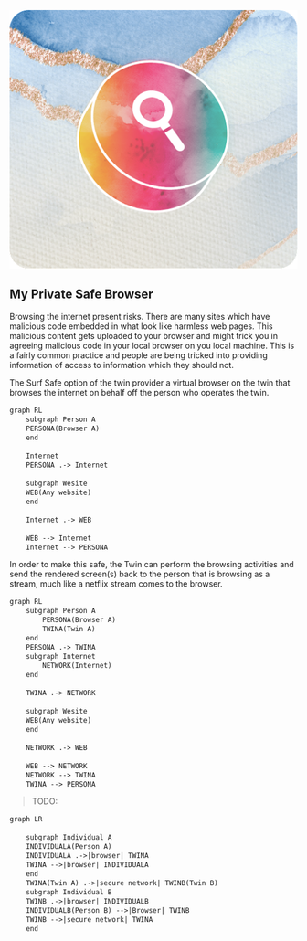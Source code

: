 <div style="text-align: center;">

![surf safe](img/search.png)

</div>

## My Private Safe Browser

Browsing the internet present risks.  There are many sites which have malicious code embedded in what look like harmless web pages.  This malicious content gets uploaded to your browser and might trick you in agreeing malicious code in your local browser on you local machine.  This is a fairly common practice and people are being tricked into providing information of access to information which they should not.

The Surf Safe option of the twin provider a virtual browser on the twin that browses the internet on behalf off the person who operates the twin.


```mermaid
graph RL
    subgraph Person A
    PERSONA(Browser A)
    end

    Internet
    PERSONA .-> Internet

    subgraph Wesite
    WEB(Any website)
    end
    
    Internet .-> WEB

    WEB --> Internet
    Internet --> PERSONA

```
In order to make this safe, the Twin can perform the browsing activities and send the rendered screen(s) back to the person that is browsing as a stream, much like a netflix stream comes to the browser.


```mermaid
graph RL
    subgraph Person A
        PERSONA(Browser A)
        TWINA(Twin A)
    end
    PERSONA .-> TWINA
    subgraph Internet
        NETWORK(Internet)
    end

    TWINA .-> NETWORK

    subgraph Wesite
    WEB(Any website)
    end
    
    NETWORK .-> WEB

    WEB --> NETWORK
    NETWORK --> TWINA
    TWINA --> PERSONA
```

> TODO:

```mermaid
graph LR
    
    subgraph Individual A
    INDIVIDUALA(Person A)
    INDIVIDUALA .->|browser| TWINA
    TWINA -->|browser| INDIVIDUALA
    end
    TWINA(Twin A) .->|secure network| TWINB(Twin B)
    subgraph Individual B
    TWINB .->|browser| INDIVIDUALB
    INDIVIDUALB(Person B) -->|Browser| TWINB
    TWINB -->|secure network| TWINA
    end
```
```